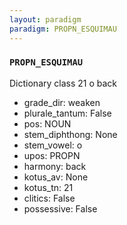 ```yaml
---
layout: paradigm
paradigm: PROPN_ESQUIMAU
---
```

### ` PROPN_ESQUIMAU `

Dictionary class 21 o back
* grade_dir: weaken
* plurale_tantum: False
* pos: NOUN
* stem_diphthong: None
* stem_vowel: o
* upos: PROPN
* harmony: back
* kotus_av: None
* kotus_tn: 21
* clitics: False
* possessive: False
